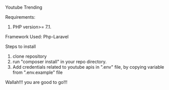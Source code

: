 Youtube Trending

Requirements:
1.  PHP version>= 7.1.

Framework Used:
Php-Laravel

Steps to install
1. clone repository
2. run "composer install" in your repo directory.
3. Add credentials related to youtube apis in ".env" file, by copying variable from ".env.example" file 

Wallah!!! you are good to go!!!
